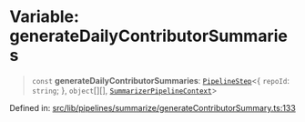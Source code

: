 # Variable: generateDailyContributorSummaries

> `const` **generateDailyContributorSummaries**: [`PipelineStep`](../../../types/type-aliases/PipelineStep.md)\<\{ `repoId`: `string`; \}, `object`[][], [`SummarizerPipelineContext`](../../context/interfaces/SummarizerPipelineContext.md)\>

Defined in: [src/lib/pipelines/summarize/generateContributorSummary.ts:133](https://github.com/elizaOS/elizaos.github.io/blob/4810f50019028b92f4f2a0ac31323fd787c7f288/src/lib/pipelines/summarize/generateContributorSummary.ts#L133)
